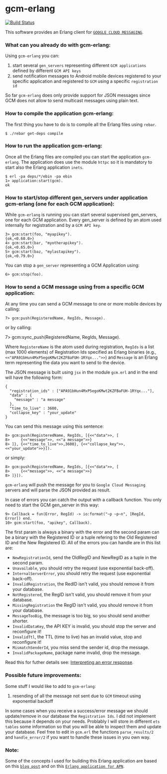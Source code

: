 gcm-erlang
=======

[![Build Status](https://api.travis-ci.org/pdincau/gcm-erlang.png)](https://travis-ci.org/pdincau/gcm-erlang)

This software provides an Erlang client for [`GOOGLE CLOUD MESSAGING`](http://developer.android.com/google/gcm/index.html "Google Cloud Messaging for Android").


### What can you already do with gcm-erlang:

Using `gcm-erlang` you can:

1. start several `gen_servers` representing different `GCM applications` defined by different `GCM API keys`
2. send notification messages to Android mobile devices registered to your specific application and registered to `GCM` using a specific `registration id`

So far `gcm-erlang` does only provide support for JSON messages since GCM does not allow to send multicast messages using plain text.

### How to compile the application gcm-erlang:

The first thing you have to do is to compile all the Erlang files using `rebar`.

    $ ./rebar get-deps compile

### How to run the application gcm-erlang:

Once all the Erlang files are compiled you can start the application `gcm-erlang`. The application does use the module `httpc` so it is mandatory to  start also the Erlang application `inets`.

    $ erl -pa deps/*/ebin -pa ebin
    1> application:start(gcm).
    ok

### How to start/stop different gen_servers under application gcm-erlang (one for each GCM application):

While `gcm-erlang` is running you can start several supervised gen_servers, one for each GCM application. Every gen_server is defined by an atom used internally for registration and by a `GCM API key`.

    3> gcm:start(foo, "myapikey").
    {ok,<0.60.0>}
    4> gcm:start(bar, "myotherapikey").
    {ok,<0.65.0>}
    5> gcm:start(baz, "mylastapikey").
    {ok,<0.79.0>}

You can stop a `gen_server` representing a GCM Application using:

    6> gcm:stop(foo).

### How to send a GCM message using from a specific GCM application:

At any time you can send a GCM message to one or more mobile devices by calling:

    7> gcm:push(RegisteredName, RegIds, Message).

or by calling:

   7> gcm:sync_push(RegisteredName, RegIds, Message).

Where `RegistereName` is the atom used during registration, `RegIds` is a list (max 1000 elements) of Registration Ids specified as Erlang binaries (e.g., `<<"APA91bHun4MxP5egoKMwt2KZFBaFUH-1RYqx...">>`) and `Message` is an Erlang term representing the data you want to send to the device.

The JSON message is built using `jsx` in the module `gcm.erl` and in the end will have the following form:

    {
      "registration_ids" : ["APA91bHun4MxP5egoKMwt2KZFBaFUH-1RYqx..."],
      "data" : {
        "message" : "a message"
      },
      "time_to_live" : 3600,
      "collapse_key" : "your_update"
    }

You can send this message using this sentence:

    8> gcm:push(RegisteredName, RegIds, [{<<"data">>, [
    8>     {<<"message">>, <<"a message">>}
    8> ]}, {<<"time_to_live">>,3600}, {<<"collapse_key">>,<<"your_update">>}]).

or simply:

    8> gcm:push(RegisteredName, RegIds, [{<<"data">>, [
    8>     {<<"message">>, <<"a message">>}
    8> ]}]).

`gcm-erlang` will push the message for you to `Google Cloud Messaging` servers and will parse the JSON provided as result.

In case of errors you can catch the output with a callback function. You only need to start the GCM gen_server in this way:

    9> Callback = fun(Error, RegId) -> io:format("~p ~p~n", [RegId, Error]) end.
    10> gcm:start(foo, "apikey", Callback).

The first param is always a binary with the error and the second param can be a binary with the Registered ID or a tuple refering to the Old Registered ID and the New Registered ID. All of the errors you can handle are in this list are:

- `NewRegistrationId`, send the OldRegID and NewRegID as a tuple in the second param.
- `Unavailable`, you should retry the request (use exponential back-off).
- `InternalServerError`, you should retry the request (use exponential back-off).
- `InvalidRegistration`, the RedID isn't valid, you should remove it from your database.
- `NotRegistered`, the RegID isn't valid, you should remove it from your database.
- `MissingRegistration` the RegID isn't valid, you should remove it from your database.
- `MessageTooBig`, the message is too big, so you should send another shorter.
- `InvalidDataKey`, the API KEY is invalid, you should stop the server and reconfigure it!
- `InvalidTtl`, the TTL (time to live) has an invalid value, stop and reconfigure it!
- `MismatchSenderId`, you miss send the sender id, drop the message.
- `InvalidPackageName`, package name invalid, drop the message.

Read this for futher details see: [Interpreting an error response](http://developer.android.com/google/gcm/gcm.html#response).

### Possible future improvements:

Some stuff I would like to add to `gcm-erlang`:

1. resending of all the message not sent due to `GCM` timeout using exponential backoff

In some cases when you receive a success/error message we should update/remove in our database the `Registration Ids`. I did not implement this because it depends on your needs. Problably I will store in different `ets tables` some information so that you will be able to inspect them and update your database. Feel free to edit in `gcm.erl` the functions `parse_results/2` and `handle_error/2` if you want to handle these issues in you own way.

### Note:

Some of the concepts I used for building this Erlang application are based on this [`blog post`](http://tiliman.wordpress.com/2013/01/02/google-cloud-messaging-with-erlang/) and on this [`Erlang application for APN`](https://github.com/extend/ex_apns).
